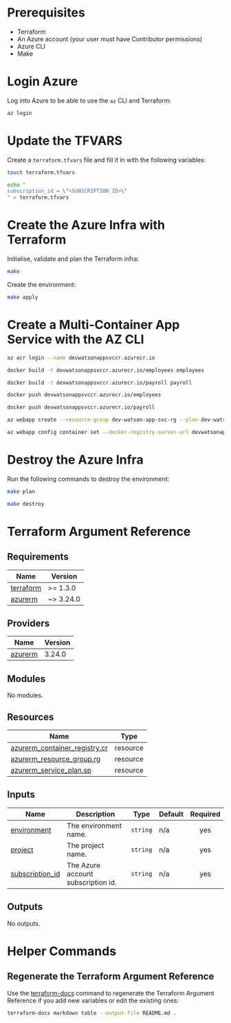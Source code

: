 # Prerequisites

- Terraform
- An Azure account (your user must have Contributor permissions)
- Azure CLI
- Make

# Login Azure

Log into Azure to be able to use the `az` CLI and Terraform:

```bash
az login
```

# Update the TFVARS

Create a `terraform.tfvars` file and fill it in with the following variables:

```bash
touch terraform.tfvars

echo "
subscription_id = \"<SUBSCRIPTION_ID>\"
" > terraform.tfvars
```

# Create the Azure Infra with Terraform

Initialise, validate and plan the Terraform infra:

```bash
make
```

Create the environment:

```bash
make apply
```

# Create a Multi-Container App Service with the AZ CLI

```bash
az acr login --name devwatsonappsvccr.azurecr.io

docker build -t devwatsonappsvccr.azurecr.io/employees employees

docker build -t devwatsonappsvccr.azurecr.io/payroll payroll

docker push devwatsonappsvccr.azurecr.io/employees

docker push devwatsonappsvccr.azurecr.io/payroll

az webapp create --resource-group dev-watson-app-svc-rg --plan dev-watson-app-svc-sp --name dev-watson-app-svc --multicontainer-config-type compose --multicontainer-config-file docker-compose-app-service.yml

az webapp config container set --docker-registry-server-url devwatsonappsvccr.azurecr.io --name dev-watson-app-svc --resource-group dev-watson-app-svc-rg
```

# Destroy the Azure Infra

Run the following commands to destroy the environment:

```bash
make plan

make destroy
```

# Terraform Argument Reference

<!-- BEGIN_TF_DOCS -->
## Requirements

| Name | Version |
|------|---------|
| <a name="requirement_terraform"></a> [terraform](#requirement\_terraform) | >= 1.3.0 |
| <a name="requirement_azurerm"></a> [azurerm](#requirement\_azurerm) | ~> 3.24.0 |

## Providers

| Name | Version |
|------|---------|
| <a name="provider_azurerm"></a> [azurerm](#provider\_azurerm) | 3.24.0 |

## Modules

No modules.

## Resources

| Name | Type |
|------|------|
| [azurerm_container_registry.cr](https://registry.terraform.io/providers/hashicorp/azurerm/latest/docs/resources/container_registry) | resource |
| [azurerm_resource_group.rg](https://registry.terraform.io/providers/hashicorp/azurerm/latest/docs/resources/resource_group) | resource |
| [azurerm_service_plan.sp](https://registry.terraform.io/providers/hashicorp/azurerm/latest/docs/resources/service_plan) | resource |

## Inputs

| Name | Description | Type | Default | Required |
|------|-------------|------|---------|:--------:|
| <a name="input_environment"></a> [environment](#input\_environment) | The environment name. | `string` | n/a | yes |
| <a name="input_project"></a> [project](#input\_project) | The project name. | `string` | n/a | yes |
| <a name="input_subscription_id"></a> [subscription\_id](#input\_subscription\_id) | The Azure account subscription id. | `string` | n/a | yes |

## Outputs

No outputs.
<!-- END_TF_DOCS -->

# Helper Commands

## Regenerate the Terraform Argument Reference

Use the [terraform-docs](https://terraform-docs.io/how-to/insert-output-to-file/) command to regenerate the Terraform Argument Reference if you add new variables or edit the existing ones:

```bash
terraform-docs markdown table --output-file README.md .
```

